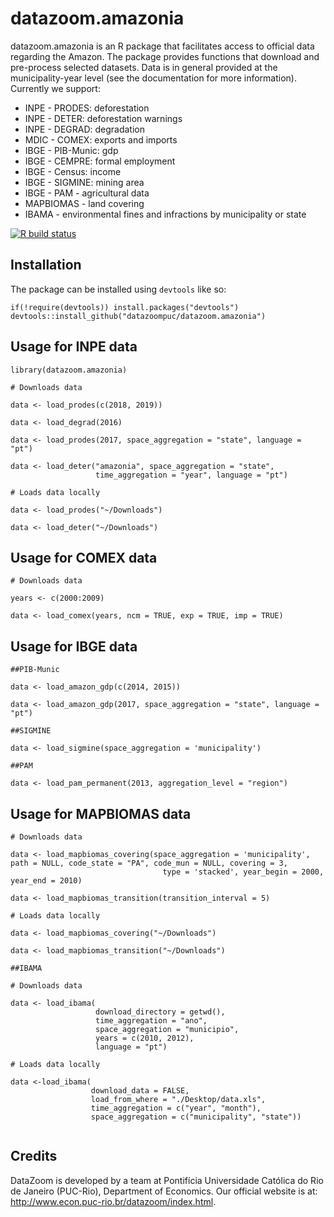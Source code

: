 
# datazoom.amazonia
datazoom.amazonia is an R package that facilitates access to official data regarding the Amazon. The package provides functions that download and pre-process selected datasets. Data is in general provided at the municipality-year level (see the documentation for more information). Currently we support:
* INPE - PRODES: deforestation
* INPE - DETER: deforestation warnings
* INPE - DEGRAD: degradation
* MDIC - COMEX: exports and imports
* IBGE - PIB-Munic: gdp
* IBGE - CEMPRE: formal employment
* IBGE - Census: income
* IBGE - SIGMINE: mining area
* IBGE - PAM - agricultural data
* MAPBIOMAS - land covering
* IBAMA - environmental fines and infractions by municipality or state

<!-- badges: start -->
[![R build status](https://github.com/datazoompuc/datazoom.amazonia/workflows/R-CMD-check/badge.svg)](https://github.com/datazoompuc/datazoom.amazonia/actions)
<!-- badges: end -->

## Installation
The package can be installed using `devtools` like so:

```
if(!require(devtools)) install.packages("devtools")
devtools::install_github("datazoompuc/datazoom.amazonia")
```

## Usage for INPE data

```
library(datazoom.amazonia)

# Downloads data

data <- load_prodes(c(2018, 2019))

data <- load_degrad(2016)

data <- load_prodes(2017, space_aggregation = "state", language = "pt")

data <- load_deter("amazonia", space_aggregation = "state",
                   time_aggregation = "year", language = "pt")

# Loads data locally

data <- load_prodes("~/Downloads")

data <- load_deter("~/Downloads")

```

## Usage for COMEX data

```
# Downloads data

years <- c(2000:2009)

data <- load_comex(years, ncm = TRUE, exp = TRUE, imp = TRUE)

```

## Usage for IBGE data

```
##PIB-Munic

data <- load_amazon_gdp(c(2014, 2015))

data <- load_amazon_gdp(2017, space_aggregation = "state", language = "pt")

##SIGMINE

data <- load_sigmine(space_aggregation = 'municipality')

##PAM

data <- load_pam_permanent(2013, aggregation_level = "region")

```

## Usage for MAPBIOMAS data

```
# Downloads data

data <- load_mapbiomas_covering(space_aggregation = 'municipality', path = NULL, code_state = "PA", code_mun = NULL, covering = 3,
                                  type = 'stacked', year_begin = 2000, year_end = 2010)

data <- load_mapbiomas_transition(transition_interval = 5)

# Loads data locally

data <- load_mapbiomas_covering("~/Downloads")

data <- load_mapbiomas_transition("~/Downloads")

##IBAMA

# Downloads data

data <- load_ibama(
                   download_directory = getwd(),
                   time_aggregation = "ano",
                   space_aggregation = "municipio", 
                   years = c(2010, 2012),
                   language = "pt")

# Loads data locally

data <-load_ibama(
                  download_data = FALSE,
                  load_from_where = "./Desktop/data.xls",
                  time_aggregation = c("year", "month"),
                  space_aggregation = c("municipality", "state"))


```

## Credits
DataZoom is developed by a team at Pontifícia Universidade Católica do Rio de Janeiro (PUC-Rio), Department of Economics. Our official website is at: http://www.econ.puc-rio.br/datazoom/index.html.
